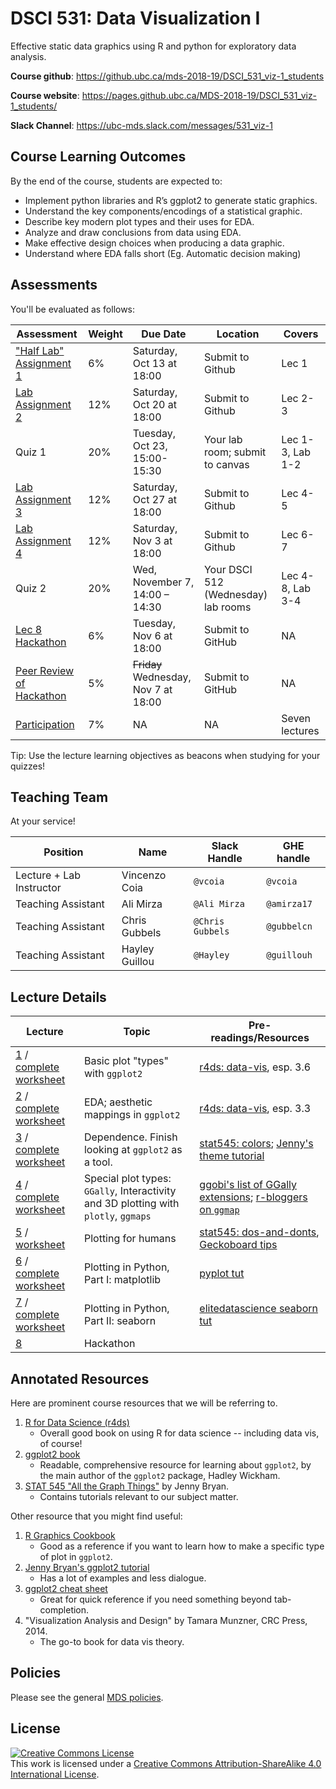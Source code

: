 # DSCI 531: Data Visualization I

Effective static data graphics using R and python for exploratory data analysis.

__Course github__: <https://github.ubc.ca/mds-2018-19/DSCI_531_viz-1_students>

__Course website__: <https://pages.github.ubc.ca/MDS-2018-19/DSCI_531_viz-1_students/>

__Slack Channel__: <https://ubc-mds.slack.com/messages/531_viz-1>

## Course Learning Outcomes

By the end of the course, students are expected to:

* Implement python libraries and R’s ggplot2 to generate static graphics.
* Understand the key components/encodings of a statistical graphic.
* Describe key modern plot types and their uses for EDA.
* Analyze and draw conclusions from data using EDA. 
* Make effective design choices when producing a data graphic.
* Understand where EDA falls short (Eg. Automatic decision making)

## Assessments

You'll be evaluated as follows:

| Assessment       | Weight  | Due Date         | Location | Covers | 
|------------------|---------|------------------|----------|--------|
| ["Half Lab" Assignment 1](release/lab1/lab1.ipynb) | 6%      | Saturday, Oct 13 at 18:00 | Submit to Github | Lec 1 |
| [Lab Assignment 2](release/lab2/lab2.ipynb) | 12%     | Saturday, Oct 20 at 18:00 | Submit to Github | Lec 2-3 |
| Quiz 1           | 20%     | Tuesday, Oct 23, 15:00-15:30   | Your lab room; submit to canvas | Lec 1-3, Lab 1-2 |
| [Lab Assignment 3](release/lab3/lab3.Rmd) | 12%     | Saturday, Oct 27 at 18:00 | Submit to Github | Lec 4-5 |
| [Lab Assignment 4](release/lab4/) | 12%     | Saturday, Nov 3 at 18:00     | Submit to Github | Lec 6-7 |
| Quiz 2           | 20%     | Wed, November 7, 14:00 – 14:30 | Your DSCI 512 (Wednesday) lab rooms | Lec 4-8, Lab 3-4 |
| [Lec 8 Hackathon](release/hackathon/hackathon.md)  | 6%      | Tuesday, Nov 6 at 18:00 | Submit to GitHub | NA |
| [Peer Review of Hackathon](release/peer_review/peer_review.md) | 5% | ~~Friday~~ Wednesday, Nov 7 at 18:00 | Submit to GitHub | NA |
| [Participation](participation/participation.md)    | 7%      | NA | NA | Seven lectures |

Tip: Use the lecture learning objectives as beacons when studying for your quizzes!

## Teaching Team

At your service!

| Position           | Name            | Slack Handle | GHE handle |
|--------------------|-----------------|--------------|------------|
| Lecture + Lab Instructor         | Vincenzo Coia   | `@vcoia` | `@vcoia` |
| Teaching Assistant | Ali Mirza       | `@Ali Mirza` | `@amirza17` | 
| Teaching Assistant | Chris Gubbels   | `@Chris Gubbels` | `@gubbelcn` | 
| Teaching Assistant | Hayley Guillou  | `@Hayley` | `@guillouh` |


## Lecture Details

| Lecture | Topic | Pre-readings/Resources |
|---------|-------|------------------------|
| [1](lectures/lec1.md) / [complete worksheet](lectures/lec1-worksheet-complete.md) | Basic plot "types" with `ggplot2` | [r4ds: data-vis](http://r4ds.had.co.nz/data-visualisation.html), esp. 3.6 |
| [2](lectures/lec2.md) / [complete worksheet](lectures/lec2-worksheet-complete.md) | EDA; aesthetic mappings in `ggplot2` | [r4ds: data-vis](http://r4ds.had.co.nz/data-visualisation.html), esp. 3.3 |
| [3](lectures/lec3.md) / [complete worksheet](lectures/lec3-worksheet-complete.md) | Dependence. Finish looking at `ggplot2` as a tool. | [stat545: colors](http://stat545.com/block018_colors.html); [Jenny's theme tutorial](https://github.com/jennybc/ggplot2-tutorial/blob/master/gapminder-ggplot2-themes.md) |
| [4](lectures/lec4.md) / [complete worksheet](lectures/lec4-worksheet-complete.html) | Special plot types: `GGally`, Interactivity and 3D plotting with `plotly`, `ggmaps` | [ggobi's list of GGally extensions](http://ggobi.github.io/ggally/); [r-bloggers on `ggmap`](https://www.r-bloggers.com/how-to-plot-basic-maps-with-ggmap/) |
| [5](lectures/lec5.md) / [worksheet](participation/lec5/lec5-worksheet.md) | Plotting for humans | [stat545: dos-and-donts](http://stat545.com/block015_graph-dos-donts.html), [Geckoboard tips](https://www.geckoboard.com/learn/data-literacy/data-visualization-tips/) |
| [6](lectures/lec6.md) / [complete worksheet](lectures/lec6-worksheet-complete.md) | Plotting in Python, Part I: matplotlib | [pyplot tut](https://matplotlib.org/users/pyplot_tutorial.html) | 
| [7](lectures/lec7.md) / [complete worksheet](lectures/lec7-worksheet-complete.md) | Plotting in Python, Part II: seaborn | [elitedatascience seaborn tut](https://elitedatascience.com/python-seaborn-tutorial) |
| [8](lectures/lec8.md) | Hackathon  |


## Annotated Resources

Here are prominent course resources that we will be referring to.

1. [R for Data Science (r4ds)](http://r4ds.had.co.nz/)
   - Overall good book on using R for data science -- including data vis, of course!
2. [ggplot2 book](http://webcat2.library.ubc.ca/vwebv/holdingsInfo?bibId=8489511)
   - Readable, comprehensive resource for learning about `ggplot2`, by the main author of the `ggplot2` package, Hadley Wickham. 
3. [STAT 545 "All the Graph Things"](http://stat545.com/graph00_index.html) by Jenny Bryan.
   - Contains tutorials relevant to our subject matter.

Other resource that you might find useful:

1. [R Graphics Cookbook](http://www.cookbook-r.com/Graphs/)
   - Good as a reference if you want to learn how to make a specific type of plot in `ggplot2`. 
2. [Jenny Bryan's ggplot2 tutorial](https://github.com/jennybc/ggplot2-tutorial)
   - Has a lot of examples and less dialogue.
3. [ggplot2 cheat sheet](https://github.com/rstudio/cheatsheets/blob/master/data-visualization-2.1.pdf)
   - Great for quick reference if you need something beyond tab-completion.
4. "Visualization Analysis and Design" by Tamara Munzner, CRC Press, 2014.
   - The go-to book for data vis theory.


## Policies

Please see the general [MDS policies](https://ubc-mds.github.io/policies/).

## License

<a rel="license" href="http://creativecommons.org/licenses/by-sa/4.0/"><img alt="Creative Commons License" style="border-width:0" src="https://i.creativecommons.org/l/by-sa/4.0/88x31.png" /></a><br />This work is licensed under a <a rel="license" href="http://creativecommons.org/licenses/by-sa/4.0/">Creative Commons Attribution-ShareAlike 4.0 International License</a>.

